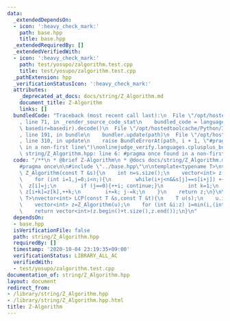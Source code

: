 ```yaml
---
data:
  _extendedDependsOn:
  - icon: ':heavy_check_mark:'
    path: base.hpp
    title: base.hpp
  _extendedRequiredBy: []
  _extendedVerifiedWith:
  - icon: ':heavy_check_mark:'
    path: test/yosupo/zalgorithm.test.cpp
    title: test/yosupo/zalgorithm.test.cpp
  _pathExtension: hpp
  _verificationStatusIcon: ':heavy_check_mark:'
  attributes:
    _deprecated_at_docs: docs/string/Z_Algorithm.md
    document_title: Z-Algorithm
    links: []
  bundledCode: "Traceback (most recent call last):\n  File \"/opt/hostedtoolcache/Python/3.8.6/x64/lib/python3.8/site-packages/onlinejudge_verify/documentation/build.py\"\
    , line 71, in _render_source_code_stat\n    bundled_code = language.bundle(stat.path,\
    \ basedir=basedir).decode()\n  File \"/opt/hostedtoolcache/Python/3.8.6/x64/lib/python3.8/site-packages/onlinejudge_verify/languages/cplusplus.py\"\
    , line 191, in bundle\n    bundler.update(path)\n  File \"/opt/hostedtoolcache/Python/3.8.6/x64/lib/python3.8/site-packages/onlinejudge_verify/languages/cplusplus_bundle.py\"\
    , line 310, in update\n    raise BundleErrorAt(path, i + 1, \"#pragma once found\
    \ in a non-first line\")\nonlinejudge_verify.languages.cplusplus_bundle.BundleErrorAt:\
    \ string/Z_Algorithm.hpp: line 6: #pragma once found in a non-first line\n"
  code: "/**\n * @brief Z-Algorithm\n * @docs docs/string/Z_Algorithm.md\n */\n\n\
    #pragma once\n\n#include \"../base.hpp\"\n\ntemplate<typename T>\nvector<int>\
    \ Z_Algorithm(const T &s){\n    int n=s.size();\n    vector<int> z(n);\n    z[0]=n;\n\
    \    for (int i=1,j=0;i<n;){\n        while(i+j<n&&s[j]==s[i+j]) ++j;\n      \
    \  z[i]=j;\n        if (j==0){++i; continue;}\n        int k=1;\n        while(i+k<n&&k+z[k]<j)\
    \ z[i+k]=z[k],++k;\n        i+=k; j-=k;\n    }\n    return z;\n}\n\ntemplate<typename\
    \ T>\nvector<int> LCP(const T &s,const T &t){\n    T u(s);\n    u.insert(u.begin(),t.begin(),t.end());\n\
    \    vector<int> z=Z_Algorithm(u);\n    for (int &i:z) i=min(i,(int)t.size());\n\
    \    return vector<int>(z.begin()+t.size(),z.end());\n}\n"
  dependsOn:
  - base.hpp
  isVerificationFile: false
  path: string/Z_Algorithm.hpp
  requiredBy: []
  timestamp: '2020-10-04 23:19:35+09:00'
  verificationStatus: LIBRARY_ALL_AC
  verifiedWith:
  - test/yosupo/zalgorithm.test.cpp
documentation_of: string/Z_Algorithm.hpp
layout: document
redirect_from:
- /library/string/Z_Algorithm.hpp
- /library/string/Z_Algorithm.hpp.html
title: Z-Algorithm
---
```

